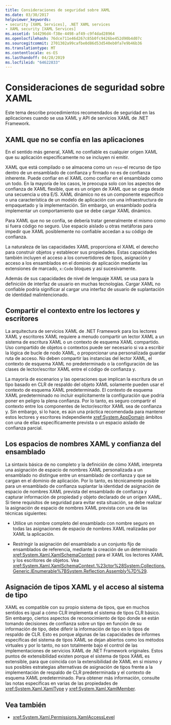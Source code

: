 ```yaml
---
title: Consideraciones de seguridad sobre XAML
ms.date: 03/30/2017
helpviewer_keywords:
- security [XAML Services], .NET XAML services
- XAML security [XAML Services]
ms.assetid: 544296d4-f38e-4498-af49-c9f4dad28964
ms.openlocfilehash: 76dce711e46d267c85b0fc9426be452d90b4d07c
ms.sourcegitcommit: 2701302a99cafbe0d86d53d540eb0fa7e9b46b36
ms.translationtype: MT
ms.contentlocale: es-ES
ms.lasthandoff: 04/28/2019
ms.locfileid: "64622833"
---
```

# <a name="xaml-security-considerations"></a>Consideraciones de seguridad sobre XAML
Este tema describe procedimientos recomendados de seguridad en las aplicaciones cuando se usa XAML y API de servicios XAML de .NET Framework.  
  
## <a name="untrusted-xaml-in-applications"></a>XAML que no se confía en las aplicaciones  
 En el sentido más general, XAML no confiable es cualquier origen XAML que su aplicación específicamente no se incluyen ni emitir.  
  
 XAML que está compilado o se almacena como un `resx`-el recurso de tipo dentro de un ensamblado de confianza y firmado no es de confianza inherente. Puede confiar en el XAML como confiar en el ensamblado como un todo. En la mayoría de los casos, le preocupa solo con los aspectos de confianza de XAML flexible, que es un origen de XAML que se carga desde una secuencia u otra E/S. XAML dinámico no es un componente específico o una característica de un modelo de aplicación con una infraestructura de empaquetado y la implementación. Sin embargo, un ensamblado podría implementar un comportamiento que se debe cargar XAML dinámico.  
  
 Para XAML que no se confía, se debería tratar generalmente el mismo como si fuera código no seguro. Use espacio aislado u otras metáforas para impedir que XAML posiblemente no confiable accedan a su código de confianza.  
  
 La naturaleza de las capacidades XAML proporciona el XAML el derecho para construir objetos y establecer sus propiedades. Estas capacidades también incluyen el acceso a los convertidores de tipos, asignación y acceso a los ensamblados en el dominio de aplicación mediante las extensiones de marcado, `x:Code` bloques y así sucesivamente.  
  
 Además de sus capacidades de nivel de lenguaje XAML se usa para la definición de interfaz de usuario en muchas tecnologías. Cargar XAML no confiable podría significar al cargar una interfaz de usuario de suplantación de identidad malintencionado.  
  
## <a name="sharing-context-between-readers-and-writers"></a>Compartir el contexto entre los lectores y escritores  
 La arquitectura de servicios XAML de .NET Framework para los lectores XAML y escritores XAML requiere a menudo compartir un lector XAML a un sistema de escritura XAML o un contexto de esquema XAML compartido. Uso compartido de objetos o contextos puede ser necesario si va a escribir la lógica de bucle de nodo XAML, o proporcionar una personalizada guardar ruta de acceso. No deben compartir las instancias del lector XAML, el contexto de esquema XAML no predeterminado o la configuración de las clases de lector/escritor XAML entre el código de confianza y.  
  
 La mayoría de escenarios y las operaciones que implican la escritura de un tipo basado en CLR de respaldo del objeto XAML solamente pueden usar el contexto de esquema XAML predeterminado. El contexto de esquema XAML predeterminado no incluir explícitamente la configuración que podría poner en peligro la plena confianza. Por lo tanto, es seguro compartir el contexto entre los componentes de lector/escritor XAML sea de confianza y. Sin embargo, si lo hace, es aún una práctica recomendada para mantener estos lectores y escritores independiente <xref:System.AppDomain> ámbitos con una de ellas específicamente prevista o un espacio aislado de confianza parcial.  
  
## <a name="xaml-namespaces-and-assembly-trust"></a>Los espacios de nombres XAML y confianza del ensamblado  
 La sintaxis básica de no completo y la definición de cómo XAML interpreta una asignación de espacio de nombres XAML personalizada a un ensamblado no distingue entre un ensamblado de confianza y que se cargan en el dominio de aplicación. Por lo tanto, es técnicamente posible para un ensamblado de confianza suplantar la identidad de asignación de espacio de nombres XAML prevista del ensamblado de confianza y capturar información de propiedad y objeto declarado de un origen XAML. Si tiene requisitos de seguridad para evitar esta situación, se debe realizar la asignación de espacio de nombres XAML prevista con una de las técnicas siguientes:  
  
- Utilice un nombre completo del ensamblado con nombre seguro en todas las asignaciones de espacio de nombres XAML realizadas por XAML la aplicación.  
  
- Restringir la asignación del ensamblado a un conjunto fijo de ensamblados de referencia, mediante la creación de un determinado <xref:System.Xaml.XamlSchemaContext> para el XAML los lectores XAML y los escritores de objetos. Vea <xref:System.Xaml.XamlSchemaContext.%23ctor%28System.Collections.Generic.IEnumerable%7BSystem.Reflection.Assembly%7D%29>.  
  
## <a name="xaml-type-mapping-and-type-system-access"></a>Asignación de tipos XAML y el acceso al sistema de tipo  
 XAML es compatible con su propio sistema de tipos, que en muchos sentidos es igual a cómo CLR implementa el sistema de tipos CLR básico. Sin embargo, ciertos aspectos de reconocimiento de tipo donde se están tomando decisiones de confianza sobre un tipo en función de su información de tipo, debe diferir la información de tipo en lo tipos de respaldo de CLR. Esto es porque algunas de las capacidades de informes específicas del sistema de tipos XAML se dejan abiertos como los métodos virtuales y por lo tanto, no son totalmente bajo el control de las implementaciones de servicios XAML de .NET Framework originales. Estos puntos de extensibilidad existen porque el sistema de tipos XAML es extensible, para que coincida con la extensibilidad de XAML en sí mismo y sus posibles estrategias alternativas de asignación de tipos frente a la implementación de respaldo de CLR predeterminada y el contexto de esquema XAML predeterminado. Para obtener más información, consulte las notas específicas en varias de las propiedades de <xref:System.Xaml.XamlType> y <xref:System.Xaml.XamlMember>.  
  
## <a name="see-also"></a>Vea también

- <xref:System.Xaml.Permissions.XamlAccessLevel>
